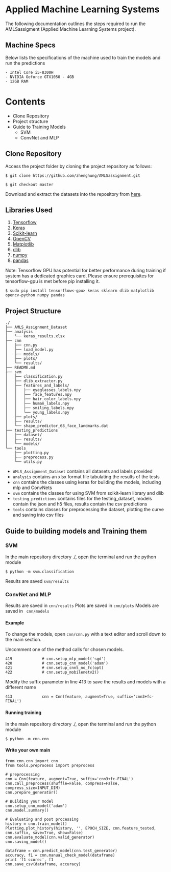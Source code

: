 # Applied Machine Learning Systems
The following documentation outlines the steps required to run the AMLSassigment (Applied Machine Learning Systems project).

## Machine Specs
Below lists the specifications of the machine used to train the models and run the predictions
```buildoutcfg
- Intel Core i5-8300H
- NVIDIA Geforce GTX1050 - 4GB
- 12GB RAM
```

# Contents

- Clone Repository
- Project structure
- Guide to Training Models
    - SVM
    - ConvNet and MLP


## Clone Repository

Access the project folder by cloning the project repository as follows:

```
$ git clone https://github.com/zhenghung/AMLSassignment.git

$ git checkout master
```

Download and extract the datasets into the repository from [here](https://drive.google.com/open?id=1NgP2jQakFHibIhpevDLshodWw-L52yXi).


## Libraries Used
1. [Tensorflow](https://www.tensorflow.com/)
2. [Keras](https://keras.io/)
3. [Scikit-learn](https://scikit-learn.org/stable/)
4. [OpenCV](https://opencv.org/)
5. [Matplotlib](https://matplotlib.org/)
6. [dlib](http://dlib.net/)
7. [numpy](http://www.numpy.org/)
8. [pandas](https://pandas.pydata.org/)

Note: Tensorflow GPU has potential for better performance during training if system has a dedicated graphics card. Please ensure prerequisites for tensorflow-gpu is met before pip installing it.
```buildoutcfg
$ sudo pip install tensorflow<-gpu> keras sklearn dlib matplotlib opencv-python numpy pandas 
```

## Project Structure
```buildoutcfg
./
├── AMLS_Assignment_Dataset
├── analysis
│   └── keras_results.xlsx
├── cnn
│   ├── cnn.py
│   ├── load_model.py
│   ├── models/
│   ├── plots/
│   └── results/
├── README.md
├── svm
│   ├── classification.py
│   ├── dlib_extractor.py
│   ├── features_and_labels/
│   │   ├── eyeglasses_labels.npy
│   │   ├── face_features.npy
│   │   ├── hair_color_labels.npy
│   │   ├── human_labels.npy
│   │   ├── smiling_labels.npy
│   │   └── young_labels.npy
│   ├── plots/
│   ├── results/
│   └── shape_predictor_68_face_landmarks.dat
├── testing_predictions
│   ├── dataset/
│   ├── results/
│   └── models/
└── tools
    ├── plotting.py
    ├── preprocess.py
    └── utils.py
```
- ```AMLS_Assignment_Dataset``` contains all datasets and labels provided
- ```analysis``` contains an xlsx format file tabulating the results of the tests
- ```cnn``` contains the classes using keras for building the models, including mlp and ConvNets
- ```svm``` contains the classes for using SVM from scikit-learn library and dlib
- ```testing_predictions``` contains files for the testing_dataset, models contain the json and h5 files, results contain the csv predictions
- ```tools``` contains classes for preprocessing the dataset, plotting the curve and saving into csv files

## Guide to building models and Training them

### SVM

In the main repository directory ./, open the terminal and run the python module

```buildoutcfg
$ python -m svm.classification
```

Results are saved ```svm/results```

### ConvNet and MLP

Results are saved in ```cnn/results```
Plots are saved in ```cnn/plots```
Models are saved in ``` cnn/models```

#### Example
To change the models, open ```cnn/cnn.py``` with a text editor and scroll down to the main section.

Uncomment one of the method calls for chosen models.

```
419             # cnn.setup_mlp_model('sgd')
420             # cnn.setup_cnn_model('adam')
421             # cnn.setup_cnn5_no_fc(opt)
422             # cnn.setup_mobilenetv2()
```
Modify the suffix parameter in line 413 to save the results and models with a different name

```buildoutcfg
413             cnn = Cnn(feature, augment=True, suffix='cnn3+fc-FINAL')
```

#### Running training
In the main repository directory ./, open the terminal and run the python module

```buildoutcfg
$ python -m cnn.cnn
```

#### Write your own main
```buildoutcfg
from cnn.cnn import cnn
from tools.preprocess import preprocess

# preprocessing
cnn = Cnn(feature, augment=True, suffix='cnn3+fc-FINAL')
cnn.call_preprocess(shuffle=False, compress=False, compress_size=INPUT_DIM)
cnn.prepare_generator()

# Building your model
cnn.setup_cnn_model('adam')
cnn.model.summary()

# Evaluating and post processing
history = cnn.train_model()
Plotting.plot_history(history, '', EPOCH_SIZE, cnn.feature_tested, cnn.suffix, save=True, show=False)
cnn.evaluate_model(cnn.valid_generator)
cnn.saving_model()

dataframe = cnn.predict_model(cnn.test_generator)
accuracy, f1 = cnn.manual_check_model(dataframe)
print 'f1 score:', f1
cnn.save_csv(dataframe, accuracy)

```